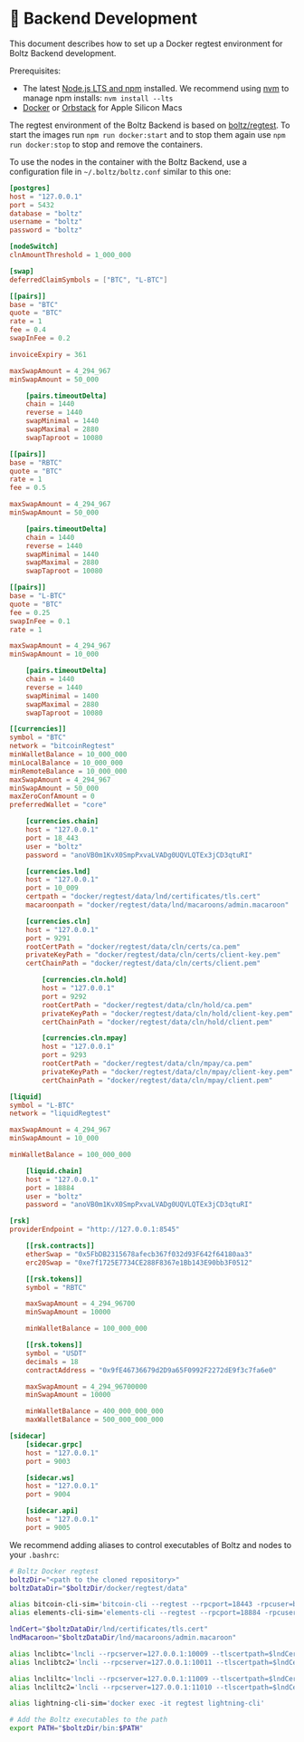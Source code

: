 # 🐳 Backend Development

This document describes how to set up a Docker regtest environment for Boltz
Backend development.

Prerequisites:

- The latest
  [Node.js LTS and npm](https://docs.npmjs.com/downloading-and-installing-node-js-and-npm)
  installed. We recommend using
  [nvm](https://github.com/nvm-sh/nvm#install--update-script) to manage npm
  installs: `nvm install --lts`
- [Docker](https://docs.docker.com/engine/install/) or
  [Orbstack](https://orbstack.dev/) for Apple Silicon Macs

The regtest environment of the Boltz Backend is based on
[boltz/regtest](https://hub.docker.com/r/boltz/regtest). To start the images run
`npm run docker:start` and to stop them again use `npm run docker:stop` to stop
and remove the containers.

To use the nodes in the container with the Boltz Backend, use a configuration
file in `~/.boltz/boltz.conf` similar to this one:

```toml
[postgres]
host = "127.0.0.1"
port = 5432
database = "boltz"
username = "boltz"
password = "boltz"

[nodeSwitch]
clnAmountThreshold = 1_000_000

[swap]
deferredClaimSymbols = ["BTC", "L-BTC"]

[[pairs]]
base = "BTC"
quote = "BTC"
rate = 1
fee = 0.4
swapInFee = 0.2

invoiceExpiry = 361

maxSwapAmount = 4_294_967
minSwapAmount = 50_000

    [pairs.timeoutDelta]
    chain = 1440
    reverse = 1440
    swapMinimal = 1440
    swapMaximal = 2880
    swapTaproot = 10080

[[pairs]]
base = "RBTC"
quote = "BTC"
rate = 1
fee = 0.5

maxSwapAmount = 4_294_967
minSwapAmount = 50_000

    [pairs.timeoutDelta]
    chain = 1440
    reverse = 1440
    swapMinimal = 1440
    swapMaximal = 2880
    swapTaproot = 10080

[[pairs]]
base = "L-BTC"
quote = "BTC"
fee = 0.25
swapInFee = 0.1
rate = 1

maxSwapAmount = 4_294_967
minSwapAmount = 10_000

    [pairs.timeoutDelta]
    chain = 1440
    reverse = 1440
    swapMinimal = 1400
    swapMaximal = 2880
    swapTaproot = 10080

[[currencies]]
symbol = "BTC"
network = "bitcoinRegtest"
minWalletBalance = 10_000_000
minLocalBalance = 10_000_000
minRemoteBalance = 10_000_000
maxSwapAmount = 4_294_967
minSwapAmount = 50_000
maxZeroConfAmount = 0
preferredWallet = "core"

    [currencies.chain]
    host = "127.0.0.1"
    port = 18_443
    user = "boltz"
    password = "anoVB0m1KvX0SmpPxvaLVADg0UQVLQTEx3jCD3qtuRI"

    [currencies.lnd]
    host = "127.0.0.1"
    port = 10_009
    certpath = "docker/regtest/data/lnd/certificates/tls.cert"
    macaroonpath = "docker/regtest/data/lnd/macaroons/admin.macaroon"

    [currencies.cln]
    host = "127.0.0.1"
    port = 9291
    rootCertPath = "docker/regtest/data/cln/certs/ca.pem"
    privateKeyPath = "docker/regtest/data/cln/certs/client-key.pem"
    certChainPath = "docker/regtest/data/cln/certs/client.pem"

        [currencies.cln.hold]
        host = "127.0.0.1"
        port = 9292
        rootCertPath = "docker/regtest/data/cln/hold/ca.pem"
        privateKeyPath = "docker/regtest/data/cln/hold/client-key.pem"
        certChainPath = "docker/regtest/data/cln/hold/client.pem"

        [currencies.cln.mpay]
        host = "127.0.0.1"
        port = 9293
        rootCertPath = "docker/regtest/data/cln/mpay/ca.pem"
        privateKeyPath = "docker/regtest/data/cln/mpay/client-key.pem"
        certChainPath = "docker/regtest/data/cln/mpay/client.pem"

[liquid]
symbol = "L-BTC"
network = "liquidRegtest"

maxSwapAmount = 4_294_967
minSwapAmount = 10_000

minWalletBalance = 100_000_000

    [liquid.chain]
    host = "127.0.0.1"
    port = 18884
    user = "boltz"
    password = "anoVB0m1KvX0SmpPxvaLVADg0UQVLQTEx3jCD3qtuRI"

[rsk]
providerEndpoint = "http://127.0.0.1:8545"

    [[rsk.contracts]]
    etherSwap = "0x5FbDB2315678afecb367f032d93F642f64180aa3"
    erc20Swap = "0xe7f1725E7734CE288F8367e1Bb143E90bb3F0512"

    [[rsk.tokens]]
    symbol = "RBTC"

    maxSwapAmount = 4_294_96700
    minSwapAmount = 10000

    minWalletBalance = 100_000_000

    [[rsk.tokens]]
    symbol = "USDT"
    decimals = 18
    contractAddress = "0x9fE46736679d2D9a65F0992F2272dE9f3c7fa6e0"

    maxSwapAmount = 4_294_96700000
    minSwapAmount = 10000

    minWalletBalance = 400_000_000_000
    maxWalletBalance = 500_000_000_000

[sidecar]
    [sidecar.grpc]
    host = "127.0.0.1"
    port = 9003

    [sidecar.ws]
    host = "127.0.0.1"
    port = 9004

    [sidecar.api]
    host = "127.0.0.1"
    port = 9005
```

We recommend adding aliases to control executables of Boltz and nodes to your
`.bashrc`:

```bash
# Boltz Docker regtest
boltzDir="<path to the cloned repository>"
boltzDataDir="$boltzDir/docker/regtest/data"

alias bitcoin-cli-sim='bitcoin-cli --regtest --rpcport=18443 -rpcuser=boltz -rpcpassword=anoVB0m1KvX0SmpPxvaLVADg0UQVLQTEx3jCD3qtuRI'
alias elements-cli-sim='elements-cli --regtest --rpcport=18884 -rpcuser=boltz -rpcpassword=anoVB0m1KvX0SmpPxvaLVADg0UQVLQTEx3jCD3qtuRI'

lndCert="$boltzDataDir/lnd/certificates/tls.cert"
lndMacaroon="$boltzDataDir/lnd/macaroons/admin.macaroon"

alias lnclibtc='lncli --rpcserver=127.0.0.1:10009 --tlscertpath=$lndCert --macaroonpath=$lndMacaroon'
alias lnclibtc2='lncli --rpcserver=127.0.0.1:10011 --tlscertpath=$lndCert --macaroonpath=$lndMacaroon'

alias lncliltc='lncli --rpcserver=127.0.0.1:11009 --tlscertpath=$lndCert --macaroonpath=$lndMacaroon'
alias lncliltc2='lncli --rpcserver=127.0.0.1:11010 --tlscertpath=$lndCert --macaroonpath=$lndMacaroon'

alias lightning-cli-sim='docker exec -it regtest lightning-cli'

# Add the Boltz executables to the path
export PATH="$boltzDir/bin:$PATH"
```
